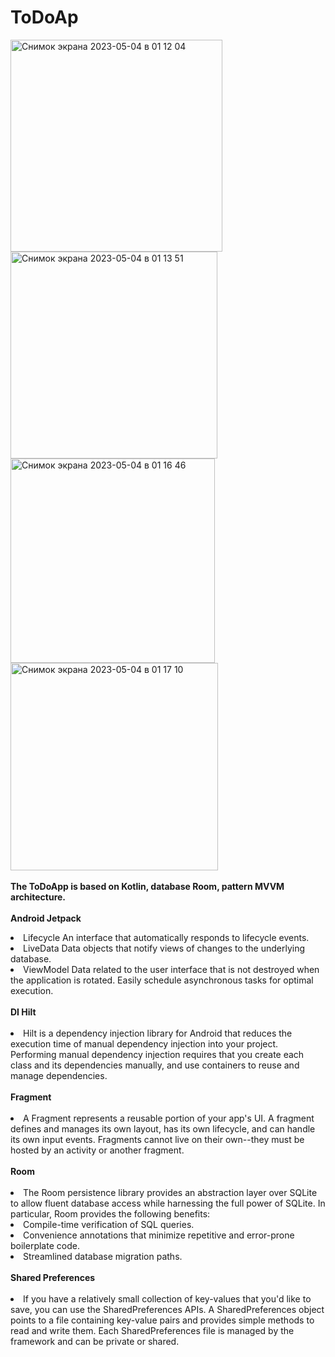 # ToDoAp
<img width="339" alt="Снимок экрана 2023-05-04 в 01 12 04" src="https://user-images.githubusercontent.com/104056823/236065464-538ab924-f64b-4ec8-a83a-f156adc2084f.png">    <img width="331" alt="Снимок экрана 2023-05-04 в 01 13 51" src="https://user-images.githubusercontent.com/104056823/236065551-9be35ae8-b0aa-44a8-8014-6e189c833eca.png">        <img width="327" alt="Снимок экрана 2023-05-04 в 01 16 46" src="https://user-images.githubusercontent.com/104056823/236065562-33b4ee72-818a-43dd-8eb9-55b61cf1a0bf.png">     <br><img width="332" alt="Снимок экрана 2023-05-04 в 01 17 10" src="https://user-images.githubusercontent.com/104056823/236065571-7983f664-3edf-42ac-9fdc-940e9790e838.png"></br>
<br><strong>The ToDoApp is based on Kotlin, database Room, pattern MVVM architecture.</strong></br><br>
<b>Android Jetpack</b>
<li>Lifecycle An interface that automatically responds to lifecycle events. </li>
<li>LiveData Data objects that notify views of changes to the underlying database.</li>
<li>ViewModel Data related to the user interface that is not destroyed when the application is rotated. Easily schedule asynchronous tasks for optimal execution.</li>
<br><b>DI Hilt</b><br></br>
<li> Hilt is a dependency injection library for Android that reduces the execution time of manual dependency injection into your project. Performing manual dependency injection requires that you create each class and its dependencies manually, and use containers to reuse and manage dependencies.</li>
<br><b>Fragment</b><br></br>
<li>A Fragment represents a reusable portion of your app's UI. A fragment defines and manages its own layout, has its own lifecycle, and can handle its own input events. Fragments cannot live on their own--they must be hosted by an activity or another fragment.</li>
<br><b>Room</b></br>
<br>
<li>The Room persistence library provides an abstraction layer over SQLite to allow fluent database access while harnessing the full power of SQLite. In particular, Room provides the following benefits:</li>

<li>Compile-time verification of SQL queries.</li>
<li>Convenience annotations that minimize repetitive and error-prone boilerplate code.</li>
<li>Streamlined database migration paths.</li>
<br><b>Shared Preferences</b></br>
<br>
<li>If you have a relatively small collection of key-values that you'd like to save, you can use the SharedPreferences APIs. A SharedPreferences object points to a file containing key-value pairs and provides simple methods to read and write them. Each SharedPreferences file is managed by the framework and can be private or shared.</li>
